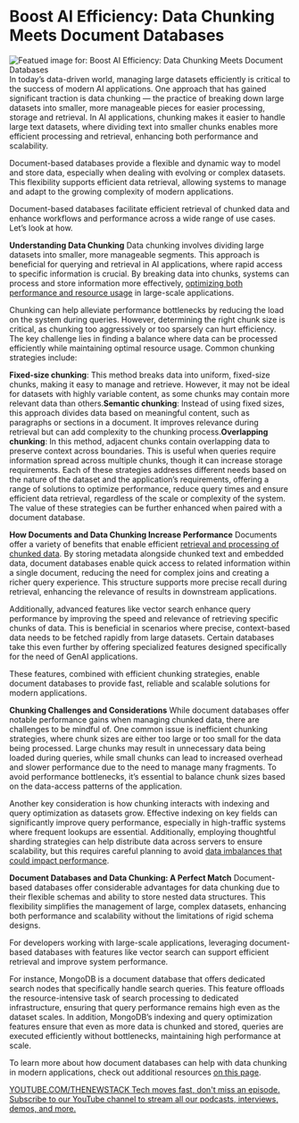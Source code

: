 # Boost AI Efficiency: Data Chunking Meets Document Databases
![Featued image for: Boost AI Efficiency: Data Chunking Meets Document Databases](https://cdn.thenewstack.io/media/2024/11/38195dfc-chunking-1024x576.jpg)
In today’s data-driven world, managing large datasets efficiently is critical to the success of modern AI applications. One approach that has gained significant traction is data chunking — the practice of breaking down large datasets into smaller, more manageable pieces for easier processing, storage and retrieval. In AI applications, chunking makes it easier to handle large text datasets, where dividing text into smaller chunks enables more efficient processing and retrieval, enhancing both performance and scalability.

Document-based databases provide a flexible and dynamic way to model and store data, especially when dealing with evolving or complex datasets. This flexibility supports efficient data retrieval, allowing systems to manage and adapt to the growing complexity of modern applications.

Document-based databases facilitate efficient retrieval of chunked data and enhance workflows and performance across a wide range of use cases. Let’s look at how.

**Understanding Data Chunking**
Data chunking involves dividing large datasets into smaller, more manageable segments. This approach is beneficial for querying and retrieval in AI applications, where rapid access to specific information is crucial. By breaking data into chunks, systems can process and store information more effectively, [optimizing both performance and resource usage](https://thenewstack.io/optimizing-resource-management-using-machine-learning-to-scale-kubernetes/) in large-scale applications.

Chunking can help alleviate performance bottlenecks by reducing the load on the system during queries. However, determining the right chunk size is critical, as chunking too aggressively or too sparsely can hurt efficiency. The key challenge lies in finding a balance where data can be processed efficiently while maintaining optimal resource usage. Common chunking strategies include:

**Fixed-size chunking**: This method breaks data into uniform, fixed-size chunks, making it easy to manage and retrieve. However, it may not be ideal for datasets with highly variable content, as some chunks may contain more relevant data than others.**Semantic chunking**: Instead of using fixed sizes, this approach divides data based on meaningful content, such as paragraphs or sections in a document. It improves relevance during retrieval but can add complexity to the chunking process.**Overlapping chunking**: In this method, adjacent chunks contain overlapping data to preserve context across boundaries. This is useful when queries require information spread across multiple chunks, though it can increase storage requirements.
Each of these strategies addresses different needs based on the nature of the dataset and the application’s requirements, offering a range of solutions to optimize performance, reduce query times and ensure efficient data retrieval, regardless of the scale or complexity of the system. The value of these strategies can be further enhanced when paired with a document database.

**How Documents and Data Chunking Increase Performance**
Documents offer a variety of benefits that enable efficient [retrieval and processing of chunked data](https://thenewstack.io/researchers-use-machine-learning-to-supercharge-data-retrieval/). By storing metadata alongside chunked text and embedded data, document databases enable quick access to related information within a single document, reducing the need for complex joins and creating a richer query experience. This structure supports more precise recall during retrieval, enhancing the relevance of results in downstream applications.

Additionally, advanced features like vector search enhance query performance by improving the speed and relevance of retrieving specific chunks of data. This is beneficial in scenarios where precise, context-based data needs to be fetched rapidly from large datasets. Certain databases take this even further by offering specialized features designed specifically for the need of GenAI applications.

These features, combined with efficient chunking strategies, enable document databases to provide fast, reliable and scalable solutions for modern applications.

**Chunking Challenges and Considerations**
While document databases offer notable performance gains when managing chunked data, there are challenges to be mindful of. One common issue is inefficient chunking strategies, where chunk sizes are either too large or too small for the data being processed. Large chunks may result in unnecessary data being loaded during queries, while small chunks can lead to increased overhead and slower performance due to the need to manage many fragments. To avoid performance bottlenecks, it’s essential to balance chunk sizes based on the data-access patterns of the application.

Another key consideration is how chunking interacts with indexing and query optimization as datasets grow. Effective indexing on key fields can significantly improve query performance, especially in high-traffic systems where frequent lookups are essential. Additionally, employing thoughtful sharding strategies can help distribute data across servers to ensure scalability, but this requires careful planning to avoid [data imbalances that could impact performance](https://thenewstack.io/the-data-quality-problem-and-its-impact-on-application-performance/).

**Document Databases and Data Chunking: A Perfect Match**
Document-based databases offer considerable advantages for data chunking due to their flexible schemas and ability to store nested data structures. This flexibility simplifies the management of large, complex datasets, enhancing both performance and scalability without the limitations of rigid schema designs.

For developers working with large-scale applications, leveraging document-based databases with features like vector search can support efficient retrieval and improve system performance.

For instance, MongoDB is a document database that offers dedicated search nodes that specifically handle search queries. This feature offloads the resource-intensive task of search processing to dedicated infrastructure, ensuring that query performance remains high even as the dataset scales. In addition, MongoDB’s indexing and query optimization features ensure that even as more data is chunked and stored, queries are executed efficiently without bottlenecks, maintaining high performance at scale.

To learn more about how document databases can help with data chunking in modern applications, check out additional resources [on this page](https://www.mongodb.com/developer/products/atlas/choosing-chunking-strategy-rag/).

[
YOUTUBE.COM/THENEWSTACK
Tech moves fast, don't miss an episode. Subscribe to our YouTube
channel to stream all our podcasts, interviews, demos, and more.
](https://youtube.com/thenewstack?sub_confirmation=1)